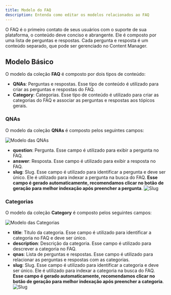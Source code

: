 ```yaml
---
title: Modelo do FAQ
description: Entenda como editar os modelos relacionados ao FAQ
---
```


O FAQ é o primeiro contato de seus usuários com o suporte de sua plataforma, o conteúdo deve conciso e abrangente. Ele é composto por uma lista de perguntas e respostas. Cada pergunta e resposta é um conteúdo separado, que pode ser gerenciado no Content Manager.

## Modelo Básico

O modelo da coleção **FAQ** é composto por dois tipos de conteúdo:

- **QNAs**: Perguntas e respostas. Esse tipo de conteúdo é utilizado para criar as perguntas e respostas do FAQ.
- **Category**: Categorias. Esse tipo de conteúdo é utilizado para criar as categorias do FAQ e associar as perguntas e respostas aos tópicos gerais.

### QNAs

O modelo da coleção **QNAs** é composto pelos seguintes campos:

![Modelo das QNAs](/images/qnas-model.png)

- **question**: Pergunta. Esse campo é utilizado para exibir a pergunta no FAQ.
- **answer**: Resposta. Esse campo é utilizado para exibir a resposta no FAQ.
- **slug**: Slug. Esse campo é utilizado para identificar a pergunta e deve ser único. Ele é utilizado para indexar a pergunta na busca do FAQ. **Esse campo é gerado automaticamente, recomendamos clicar no botão de geração para melhor indexação após preencher a pergunta**.
  ![Slug](//images/slug.png)

### Categorias

O modelo da coleção **Category** é composto pelos seguintes campos:

![Modelo das Categorias](/images/category-model.png)

- **title**: Título da categoria. Esse campo é utilizado para identificar a categoria no FAQ e deve ser único.
- **description**: Descrição da categoria. Esse campo é utilizado para descrever a categoria no FAQ.
- **qnas**: Lista de perguntas e respostas. Esse campo é utilizado para relacionar as perguntas e respostas com as categorias.
- **slug**: Slug. Esse campo é utilizado para identificar a categoria e deve ser único. Ele é utilizado para indexar a categoria na busca do FAQ. **Esse campo é gerado automaticamente, recomendamos clicar no botão de geração para melhor indexação após preencher a categoria**.
  ![Slug](/images/slug.png)
